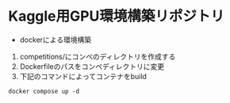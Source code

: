 # Kaggle用GPU環境構築リポジトリ

- dockerによる環境構築
1. competitions/にコンペのディレクトリを作成する
2. Dockerfileのパスをコンペディレクトリに変更
3. 下記のコマンドによってコンテナをbuild
```
docker compose up -d
```
